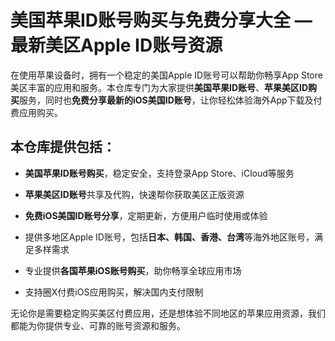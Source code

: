 # 美国苹果ID账号购买与免费分享大全 — 最新美区Apple ID账号资源

在使用苹果设备时，拥有一个稳定的美国Apple ID账号可以帮助你畅享App Store美区丰富的应用和服务。本仓库专门为大家提供**美国苹果ID账号**、**苹果美区ID购买**服务，同时也**免费分享最新的iOS美国ID账号**，让你轻松体验海外App下载及付费应用购买。

## 本仓库提供包括：
- **美国苹果ID账号购买**，稳定安全，支持登录App Store、iCloud等服务

- **苹果美区ID账号**共享及代购，快速帮你获取美区正版资源

- **免费iOS美国ID账号分享**，定期更新，方便用户临时使用或体验

- 提供多地区Apple ID账号，包括**日本、韩国、香港、台湾**等海外地区账号，满足多样需求

- 专业提供**各国苹果iOS账号购买**，助你畅享全球应用市场

- 支持圈X付费iOS应用购买，解决国内支付限制

无论你是需要稳定购买美区付费应用，还是想体验不同地区的苹果应用资源，我们都能为你提供专业、可靠的账号资源和服务。
